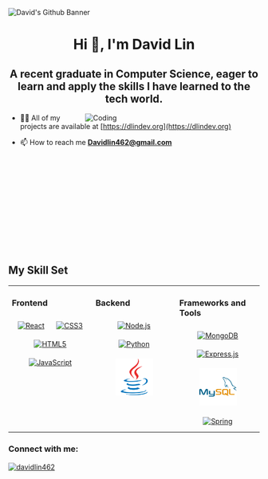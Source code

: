 ![David's Github Banner](https://github.com/dlin462/dlin462/assets/94275544/2f17ffc4-6277-481e-b2b1-6daed45e551a)


<h1 align="center">Hi 👋, I'm David Lin</h1>
<h2 align="center">A recent graduate in Computer Science, eager to learn and apply the skills I have learned to the tech world.</h3>
<img align="right" alt="Coding" width="350" src="https://github.com/dlin462/dlin462/assets/94275544/d46bf592-49ba-4ae7-89d1-7c6003801b0b">

- 👨‍💻 All of my projects are available at [https://dlindev.org](https://dlindev.org)

- 📫 How to reach me **Davidlin462@gmail.com**

<br/><br/><br/><br/><br/><br/><br/><br/><br/><br/><br/>

## My Skill Set  
<table><tr><td valign="top" width="33%">

### Frontend 
<div align="center">  
<a href="https://reactjs.org/" target="_blank"><img style="margin: 10px" src="https://profilinator.rishav.dev/skills-assets/react-original-wordmark.svg" alt="React" height="75" /></a>  
<a href="https://www.w3schools.com/css/" target="_blank"><img style="margin: 10px" src="https://profilinator.rishav.dev/skills-assets/css3-original-wordmark.svg" alt="CSS3" height="75" /></a>  
<a href="https://en.wikipedia.org/wiki/HTML5" target="_blank"><img style="margin: 10px" src="https://profilinator.rishav.dev/skills-assets/html5-original-wordmark.svg" alt="HTML5" height="75" /></a>  
<a href="https://www.javascript.com/" target="_blank"><img style="margin: 10px" src="https://profilinator.rishav.dev/skills-assets/javascript-original.svg" alt="JavaScript" height="75" /></a>  
</div>

</td><td valign="top" width="33%">

### Backend
<div align="center">   
<a href="https://nodejs.org/" target="_blank"><img style="margin: 10px" src="https://profilinator.rishav.dev/skills-assets/nodejs-original-wordmark.svg" alt="Node.js" height="75" /></a>  
<a href="https://www.python.org/" target="_blank"><img style="margin: 10px" src="https://profilinator.rishav.dev/skills-assets/python-original.svg" alt="Python" height="75" /></a>  
<a href="https://www.java.com/" target="_blank"><img style="margin: 10px" src="https://raw.githubusercontent.com/devicons/devicon/master/icons/java/java-original.svg" alt="Java" height="75" /></a>
</div>

</td><td valign="top" width="33%">

### Frameworks and Tools
<div align="center">  
<a href="https://www.mongodb.com/" target="_blank"><img style="margin: 10px" src="https://profilinator.rishav.dev/skills-assets/mongodb-original-wordmark.svg" alt="MongoDB" height="75" /></a>  
<a href="https://expressjs.com/" target="_blank"><img style="margin: 10px" src="https://profilinator.rishav.dev/skills-assets/express-original-wordmark.svg" alt="Express.js" height="75" /></a>  
<a href="https://www.mysql.com/" target="_blank"><img style="margin: 10px" src="https://raw.githubusercontent.com/devicons/devicon/master/icons/mysql/mysql-original-wordmark.svg" alt="mySql" height="75" /></a>  
<a href="https://spring.io/" target="_blank"><img style="margin: 10px" src="https://www.vectorlogo.zone/logos/springio/springio-icon.svg" alt="Spring" height="75" /></a>  
</div>
</td></tr></table>  
<h3 align="left">Connect with me:</h3>
<p align="left">
<a href="https://linkedin.com/in/davidlin462" target="blank"><img align="center" src="https://raw.githubusercontent.com/rahuldkjain/github-profile-readme-generator/master/src/images/icons/Social/linked-in-alt.svg" alt="davidlin462" height="30" width="40" /></a>
</p>

